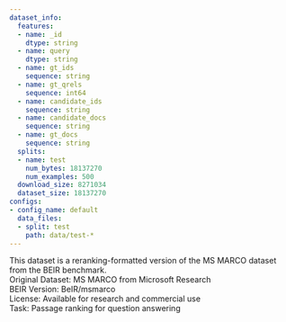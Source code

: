 ```yaml
---
dataset_info:
  features:
  - name: _id
    dtype: string
  - name: query
    dtype: string
  - name: gt_ids
    sequence: string
  - name: gt_qrels
    sequence: int64
  - name: candidate_ids
    sequence: string
  - name: candidate_docs
    sequence: string
  - name: gt_docs
    sequence: string
  splits:
  - name: test
    num_bytes: 18137270
    num_examples: 500
  download_size: 8271034
  dataset_size: 18137270
configs:
- config_name: default
  data_files:
  - split: test
    path: data/test-*
---
```


This dataset is a reranking-formatted version of the MS MARCO dataset from the BEIR benchmark.  
Original Dataset: MS MARCO from Microsoft Research  
BEIR Version: BeIR/msmarco  
License: Available for research and commercial use  
Task: Passage ranking for question answering